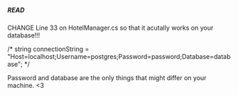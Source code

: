 ##### READ #####

CHANGE Line 33 on HotelManager.cs so that it acutally works on your database!!!

 /* string connectionString = "Host=localhost;Username=postgres;Password=password;Database=database"; */

 Password and database are the only things that might differ on your machine. <3
